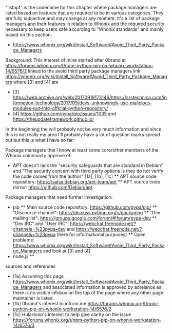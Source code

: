 "listapt" is the codename for this chapter where package managers are listed based on features that are required to be in various categories. They are fully subjective and may change at any moment. It's a list of package managers and their features in relation to Whonix and the required security necessary to keep users safe according to "Whonix standards" and mainly based on this section:
* https://www.whonix.org/wiki/Install_Software#Avoid_Third_Party_Package_Managers

Background: This interest of mine started after 0brand at https://forums.whonix.org/t/npm-python-pip-on-whonix-workstation-14/6576/2
linked to the avoid third party package managers link https://whonix.org/wiki/Install_Software#Avoid_Third_Party_Package_Managers where [3] and [4] are
* [3] https://web.archive.org/web/20170919173146/https://arstechnica.com/information-technology/2017/09/devs-unknowingly-use-malicious-modules-put-into-official-python-repository/
* [4] https://github.com/pypa/pip/issues/1035 and https://theupdateframework.github.io/

In the beginning the will probably not be very much information and since this is not really my area I'll probably have a lot of question marks spread out but this is what I have so far:

Package managers that I know at least some core/other members of the Whonix community approve of:
* APT doesn't lack the "security safeguards that are standard in Debian" and "The security concern with third party options is they do not verify the code comes from the author" [1a], [1b], [1c]
** APT source code repository: https://salsa.debian.org/apt-team/apt
** APT source code mirror: https://github.com/Debian/apt

Package managers that need further investigation:
* pip
** Main source code repository: https://github.com/pypa/pip/
** "Discourse channel": https://discuss.python.org/c/packaging
** "Dev mailing list": https://groups.google.com/forum/#!forum/pypa-dev
** "Dev IRC" and "User IRC": https://webchat.freenode.net/?channels=%23pypa-dev and https://webchat.freenode.net/?channels=%23pypa (here for informational purposes)
** Open problems: https://www.whonix.org/wiki/Install_Software#Avoid_Third_Party_Package_Managers and look at [3] and [4]
* node.js
** 

sources and references

* [1a] Assuming this page https://www.whonix.org/wiki/Install_Software#Avoid_Third_Party_Package_Managers and associated information is approved by adrelanos as there is no visible infobox on the top of the page where any other page maintainer is listed.
* [1b] 0brand's interest to inform me https://forums.whonix.org/t/npm-python-pip-on-whonix-workstation-14/6576/2
* [1c] HulaHoop's interest to help give clarity on the issue https://forums.whonix.org/t/npm-python-pip-on-whonix-workstation-14/6576/3
